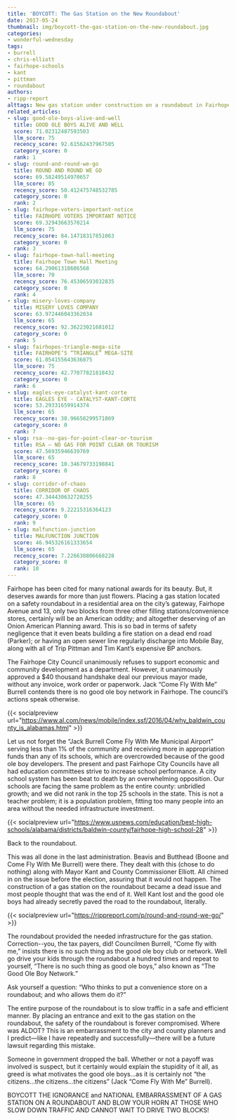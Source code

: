 ```yaml
---
title: 'BOYCOTT: The Gas Station on the New Roundabout'
date: 2017-05-24
thumbnail: img/boycott-the-gas-station-on-the-new-roundabout.jpg
categories:
- wonderful-wednesday
tags:
- burrell
- chris-elliott
- fairhope-schools
- kant
- pittman
- roundabout
authors:
- ripp-report
alttags: New gas station under construction on a roundabout in Fairhope, Alabama; criticized for poor planning and safety concerns
related_articles:
- slug: good-ole-boys-alive-and-well
  title: GOOD OLE BOYS ALIVE AND WELL
  score: 71.02312487593503
  llm_score: 75
  recency_score: 92.61562437967505
  category_score: 0
  rank: 1
- slug: round-and-round-we-go
  title: ROUND AND ROUND WE GO
  score: 69.58249514970657
  llm_score: 85
  recency_score: 50.412475748532785
  category_score: 0
  rank: 2
- slug: fairhope-voters-important-notice
  title: FAIRHOPE VOTERS IMPORTANT NOTICE
  score: 69.32943663570214
  llm_score: 75
  recency_score: 84.14718317851063
  category_score: 0
  rank: 3
- slug: fairhope-town-hall-meeting
  title: Fairhope Town Hall Meeting
  score: 64.29061318606568
  llm_score: 70
  recency_score: 76.45306593032835
  category_score: 0
  rank: 4
- slug: misery-loves-company
  title: MISERY LOVES COMPANY
  score: 63.972446043362034
  llm_score: 65
  recency_score: 92.36223021681012
  category_score: 0
  rank: 5
- slug: fairhopes-triangle-mega-site
  title: FAIRHOPE’S “TRIANGLE” MEGA-SITE
  score: 61.054155643636875
  llm_score: 75
  recency_score: 42.77077821818432
  category_score: 0
  rank: 6
- slug: eagles-eye-catalyst-kant-corte
  title: EAGLES EYE - CATALYST-KANT-CORTE
  score: 53.29331659914374
  llm_score: 65
  recency_score: 38.96658299571869
  category_score: 0
  rank: 7
- slug: rsa-⁠-no-gas-for-point-clear-or-tourism
  title: RSA ⁠— NO GAS FOR POINT CLEAR OR TOURISM
  score: 47.56935946639769
  llm_score: 65
  recency_score: 10.34679733198841
  category_score: 0
  rank: 8
- slug: corridor-of-chaos
  title: CORRIDOR OF CHAOS
  score: 47.344430632728255
  llm_score: 65
  recency_score: 9.22215316364123
  category_score: 0
  rank: 9
- slug: malfunction-junction
  title: MALFUNCTION JUNCTION
  score: 46.945326161333654
  llm_score: 65
  recency_score: 7.226630806668228
  category_score: 0
  rank: 10
---
```

Fairhope has been cited for many national awards for its beauty. But, it deserves awards for more than just flowers. Placing a gas station located on a safety roundabout in a residential area on the city’s gateway, Fairhope Avenue and 13, only two blocks from three other filling stations/convenience stores, certainly will be an American oddity; and altogether deserving of an Onion American Planning award. This is so bad in terms of safety negligence that it even beats building a fire station on a dead end road (Parker); or having an open sewer line regularly discharge into Mobile Bay, along with all of Trip Pittman and Tim Kant’s expensive BP anchors.

The Fairhope City Council unanimously refuses to support economic and community development as a department. However, it unanimously approved a $40 thousand handshake deal our previous mayor made, without any invoice, work order or paperwork. Jack “Come Fly With Me” Burrell contends there is no good ole boy network in Fairhope. The council’s actions speak otherwise.

{{< socialpreview url="https://www.al.com/news/mobile/index.ssf/2016/04/why_baldwin_county_is_alabamas.html" >}}

Let us not forget the “Jack Burrell Come Fly With Me Municipal Airport” serving less than 1% of the community and receiving more in appropriation funds than any of its schools, which are overcrowded because of the good ole boy developers. The present and past Fairhope City Councils have all had education committees strive to increase school performance. A city school system has been beat to death by an overwhelming opposition. Our schools are facing the same problem as the entire county: unbridled growth; and we did not rank in the top 25 schools in the state. This is not a teacher problem; it is a population problem, fitting too many people into an area without the needed infrastructure investment.

{{< socialpreview url="https://www.usnews.com/education/best-high-schools/alabama/districts/baldwin-county/fairhope-high-school-28" >}}

Back to the roundabout.

This was all done in the last administration. Beavis and Butthead (Boone and Come Fly With Me Burrell) were there. They dealt with this (chose to do nothing) along with Mayor Kant and County Commissioner Elliott. All chimed in on the issue before the election, assuring that it would not happen. The construction of a gas station on the roundabout became a dead issue and most people thought that was the end of it. Well Kant lost and the good ole boys had already secretly paved the road to the roundabout, literally.

{{< socialpreview url="https://rippreport.com/p/round-and-round-we-go/" >}}

The roundabout provided the needed infrastructure for the gas station. Correction--you, the tax payers, did! Councilmen Burrell, “Come fly with me,” insists there is no such thing as the good ole boy club or network. Well go drive your kids through the roundabout a hundred times and repeat to yourself, “There is no such thing as good ole boys,” also known as “The Good Ole Boy Network.”

Ask yourself a question: “Who thinks to put a convenience store on a roundabout; and who allows them do it?”

The entire purpose of the roundabout is to slow traffic in a safe and efficient manner. By placing an entrance and exit to the gas station on the roundabout, the safety of the roundabout is forever compromised. Where was ALDOT? This is an embarrassment to the city and county planners and I predict—like I have repeatedly and successfully—there will be a future lawsuit regarding this mistake.

Someone in government dropped the ball. Whether or not a payoff was involved is suspect, but it certainly would explain the stupidity of it all, as greed is what motivates the good ole boys…as it is certainly not “the citizens…the citizens…the citizens” (Jack “Come Fly With Me” Burrell).

BOYCOTT THE IGNORANCE and NATIONAL EMBARRASSMENT OF A GAS STATION ON A ROUNDABOUT AND BLOW YOUR HORN AT THOSE WHO SLOW DOWN TRAFFIC AND CANNOT WAIT TO DRIVE TWO BLOCKS!
